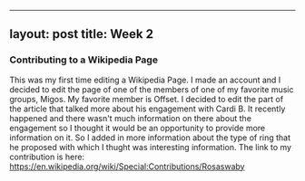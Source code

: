 
---
layout: post
title: Week 2
---

### Contributing to a Wikipedia Page
This was my first time editing a Wikipedia Page. I made an account and I decided to edit the page of one of the members of one of my favorite music groups, Migos. My favorite member is Offset. I decided to edit the part of the article that talked more about his engagement with Cardi B. It recently happened and there wasn't much information on there about the engagement so I thought it would be an opportunity to provide more information on it. So I added in more information about the type of ring that he proposed with which I thught was interesting information. The link to my contribution is here: https://en.wikipedia.org/wiki/Special:Contributions/Rosaswaby

